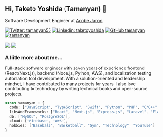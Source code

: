 ## Hi, Taketo Yoshida (Tamanyan) 👋

Software Development Engineer at [Adobe Japan](https://github.com/adobe)

[![Twitter: tamanyan55](https://img.shields.io/twitter/follow/tamanyan55?style=social)](https://twitter.com/tamanyan55)
[![Linkedin: taketoyoshida](https://img.shields.io/badge/-tyoshida-blue?style=flat-square&logo=Linkedin&logoColor=white&link=https://www.linkedin.com/in/tyoshida/)](https://www.linkedin.com/in/tyoshida/)
[![GitHub tamanyan](https://img.shields.io/github/followers/tamanyan?label=follow&style=social)](https://github.com/tamanyan)
<a href="https://github.com/tamanyan/">
    <img src="https://komarev.com/ghpvc/?username=tamanyan" alt="tamanyan" />
</a>

<a href="https://github.com/tamanyan/github-readme-stats">
  <img align="center" src="https://github-readme-stats.vercel.app/api?username=tamanyan&count_private=true" />
</a>
<a href="https://github.com/tamanyan/convoychat">
  <img align="center" src="https://github-readme-stats.vercel.app/api/top-langs/?username=tamanyan&layout=compact" />
</a>

### A liitle more about me...

Full-stack software engineer with seven years of experience frontend (React/Next.js), backend (Node.js, Python, AWS), and localization testing automation tool development. With a solution-oriented and leadership mindset, I have contributed to many projects for years. I also love contributing to technology by writing technical books and open-source projects.

```typescript
const tamanyan = {
  code: ["JavaScript", "TypeScript", "Swift", "Python", "PHP", "C/C++", "Java"],
  libsAndFrameworks: ["React", "Next.js", "Express.js", "Laravel", "Flask", "Cypress", "Selenium"],
  db: ["MySQL", "PostgreSQL"],
  cloud: ["Firebase", "AWS"],
  hobbies: ["Baseball", "Basketball", "Gym", "Technology", "YouTube"]
}
```


